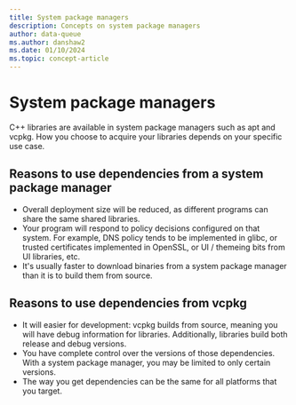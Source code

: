 ```yaml
---
title: System package managers
description: Concepts on system package managers
author: data-queue
ms.author: danshaw2
ms.date: 01/10/2024
ms.topic: concept-article
---
```


# System package managers

C++ libraries are available in system package managers such as apt and vcpkg. How you choose to acquire your libraries depends on your specific use case.

## Reasons to use dependencies from a system package manager
- Overall deployment size will be reduced, as different programs can share the same shared libraries.
- Your program will respond to policy decisions configured on that system. For example, DNS policy tends to be implemented in glibc, or trusted certificates implemented in OpenSSL, or UI / themeing bits from UI libraries, etc.
- It's usually faster to download binaries from a system package manager than it is to build them from source.

## Reasons to use dependencies from vcpkg
- It will easier for development: vcpkg builds from source, meaning you will have debug information for libraries. Additionally, libraries build both release and debug versions.
- You have complete control over the versions of those dependencies. With a system package manager, you may be limited to only certain versions.
- The way you get dependencies can be the same for all platforms that you target.
